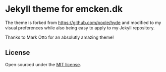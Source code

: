 # Jekyll theme for emcken.dk

The theme is forked from https://github.com/poole/hyde and modified to my
visual preferences while also being easy to apply to my Jekyll repository.

Thanks to Mark Otto for an absolutly amazing theme!


## License

Open sourced under the [MIT license](LICENSE.md).

